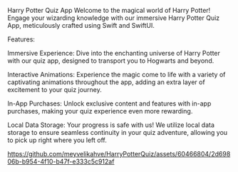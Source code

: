 Harry Potter Quiz App
Welcome to the magical world of Harry Potter! Engage your wizarding knowledge with our immersive Harry Potter Quiz App, meticulously crafted using Swift and SwiftUI.

Features:

Immersive Experience: Dive into the enchanting universe of Harry Potter with our quiz app, designed to transport you to Hogwarts and beyond.

Interactive Animations: Experience the magic come to life with a variety of captivating animations throughout the app, adding an extra layer of excitement to your quiz journey.

In-App Purchases: Unlock exclusive content and features with in-app purchases, making your quiz experience even more rewarding.

Local Data Storage: Your progress is safe with us! We utilize local data storage to ensure seamless continuity in your quiz adventure, allowing you to pick up right where you left off.

https://github.com/meyvelikahve/HarryPotterQuiz/assets/60466804/2d69806b-b954-4f10-b47f-e333c5c912af
